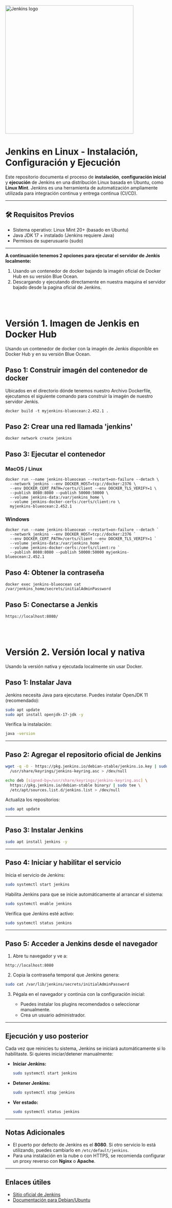 <a href="https://jenkins.io">
    <img width="400" src="https://www.jenkins.io/images/jenkins-logo-title-dark.svg" alt="Jenkins logo"> 
</a>

# Jenkins en Linux - Instalación, Configuración y Ejecución

Este repositorio documenta el proceso de **instalación**, **configuración inicial** y **ejecución** de Jenkins en una distribución Linux basada en Ubuntu, como **Linux Mint**. Jenkins es una herramienta de automatización ampliamente utilizada para integración continua y entrega continua (CI/CD).

---

## 🛠️ Requisitos Previos

- Sistema operativo: Linux Mint 20+ (basado en Ubuntu)
- Java JDK 17 + instalado (Jenkins requiere Java)
- Permisos de superusuario (sudo)

---

**A continuación tenemos 2 opciones para ejecutar el servidor de Jenkis localmente:**

  1. Usando un contenedor de docker bajando la imagén oficial de Docker Hub en su versión Blue Ocean.
  2. Descargando y ejecutando directamente en nuestra maquina el servidor bajado desde la pagina oficial de Jenkins.

<br><br>

# Versión 1. Imagen de Jenkis en Docker Hub

Usando un contenedor de docker con la imagén de Jenkis disponible en Docker Hub y en su versión Blue Ocean.


## Paso 1: Construir imagén del contenedor de docker

Ubicados en el directorio dónde tenemos nuestro Archivo Dockerfile, ejecutamos el siguiente comando para construir la imagén de nuestro servidor Jenkis.

```
docker build -t myjenkins-blueocean:2.452.1 .
```

## Paso 2: Crear una red llamada 'jenkins'
```
docker network create jenkins
```

## Paso 3: Ejecutar el contenedor

### MacOS / Linux
```
docker run --name jenkins-blueocean --restart=on-failure --detach \
  --network jenkins --env DOCKER_HOST=tcp://docker:2376 \
  --env DOCKER_CERT_PATH=/certs/client --env DOCKER_TLS_VERIFY=1 \
  --publish 8080:8080 --publish 50000:50000 \
  --volume jenkins-data:/var/jenkins_home \
  --volume jenkins-docker-certs:/certs/client:ro \
  myjenkins-blueocean:2.452.1
```

### Windows
```
docker run --name jenkins-blueocean --restart=on-failure --detach `
  --network jenkins --env DOCKER_HOST=tcp://docker:2376 `
  --env DOCKER_CERT_PATH=/certs/client --env DOCKER_TLS_VERIFY=1 `
  --volume jenkins-data:/var/jenkins_home `
  --volume jenkins-docker-certs:/certs/client:ro `
  --publish 8080:8080 --publish 50000:50000 myjenkins-blueocean:2.452.1
```

## Paso 4: Obtener la contraseña
```
docker exec jenkins-blueocean cat /var/jenkins_home/secrets/initialAdminPassword
```

## Paso 5: Conectarse a Jenkis
```
https://localhost:8080/
```

<br><br>

# Versión 2. Versión local y nativa

Usando la versión nativa y ejecutada localmente sin usar Docker.

## Paso 1: Instalar Java

Jenkins necesita Java para ejecutarse. Puedes instalar OpenJDK 11 (recomendado):

```bash
sudo apt update
sudo apt install openjdk-17-jdk -y
```


Verifica la instalación:

```bash 
java -version
```

---

## Paso 2: Agregar el repositorio oficial de Jenkins

```bash
wget -q -O - https://pkg.jenkins.io/debian-stable/jenkins.io.key | sudo tee \
  /usr/share/keyrings/jenkins-keyring.asc > /dev/null
```

```bash
echo deb [signed-by=/usr/share/keyrings/jenkins-keyring.asc] \
  https://pkg.jenkins.io/debian-stable binary/ | sudo tee \
  /etc/apt/sources.list.d/jenkins.list > /dev/null
```

Actualiza los repositorios:

```bash
sudo apt update
```

---

## Paso 3: Instalar Jenkins

```bash
sudo apt install jenkins -y
```

---

## Paso 4: Iniciar y habilitar el servicio

Inicia el servicio de Jenkins:

```bash
sudo systemctl start jenkins
```

Habilita Jenkins para que se inicie automáticamente al arrancar el sistema:

```bash
sudo systemctl enable jenkins
```

Verifica que Jenkins esté activo:

```bash
sudo systemctl status jenkins
```

---

## Paso 5: Acceder a Jenkins desde el navegador

1. Abre tu navegador y ve a:

```
http://localhost:8080
```

2. Copia la contraseña temporal que Jenkins genera:

```bash
sudo cat /var/lib/jenkins/secrets/initialAdminPassword
```

3. Pégala en el navegador y continúa con la configuración inicial:

   * Puedes instalar los plugins recomendados o seleccionar manualmente.
   * Crea un usuario administrador.

---

## Ejecución y uso posterior

Cada vez que reinicies tu sistema, Jenkins se iniciará automáticamente si lo habilitaste. Si quieres iniciar/detener manualmente:

* **Iniciar Jenkins:**

  ```bash
  sudo systemctl start jenkins
  ```

* **Detener Jenkins:**

  ```bash
  sudo systemctl stop jenkins
  ```

* **Ver estado:**

  ```bash
  sudo systemctl status jenkins
  ```

---

## Notas Adicionales

* El puerto por defecto de Jenkins es el **8080**. Si otro servicio lo está utilizando, puedes cambiarlo en `/etc/default/jenkins`.
* Para una instalación en la nube o con HTTPS, se recomienda configurar un proxy reverso con **Nginx** o **Apache**.

---

## Enlaces útiles

* [Sitio oficial de Jenkins](https://www.jenkins.io/)
* [Documentación para Debian/Ubuntu](https://www.jenkins.io/doc/book/installing/linux/)



